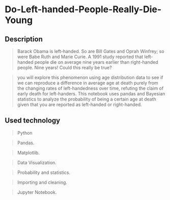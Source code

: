 # Do-Left-handed-People-Really-Die-Young
## Description
> Barack Obama is left-handed. So are Bill Gates and Oprah Winfrey; so were Babe Ruth and Marie Curie. A 1991 study reported that left-handed people die on average nine years earlier than right-handed people. Nine years! Could this really be true?

> you will explore this phenomenon using age distribution data to see if we can reproduce a difference in average age at death purely from the changing rates of left-handedness over time, refuting the claim of early death for left-handers. This notebook uses pandas and Bayesian statistics to analyze the probability of being a certain age at death given that you are reported as left-handed or right-handed.

## Used technology 
> Python

>Pandas.

>Matplotlib.

>Data Visualization.

>Probability and statistics.

>Importing and cleaning.

>Jupyter Notebook.
